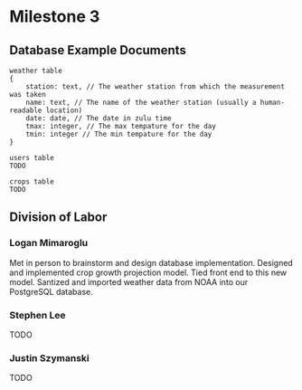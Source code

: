 # Milestone 3

## Database Example Documents

```plaintext
weather table
{
    station: text, // The weather station from which the measurement was taken
    name: text, // The name of the weather station (usually a human-readable location)
    date: date, // The date in zulu time
    tmax: integer, // The max tempature for the day
    tmin: integer // The min tempature for the day
}
```

```plaintext
users table
TODO
```

```plaintext
crops table
TODO
```

## Division of Labor

### Logan Mimaroglu

Met in person to brainstorm and design database implementation. Designed and implemented crop growth projection model. Tied front end to this new model. Santized and imported weather data from NOAA into our PostgreSQL database.

### Stephen Lee

TODO

### Justin Szymanski

TODO
